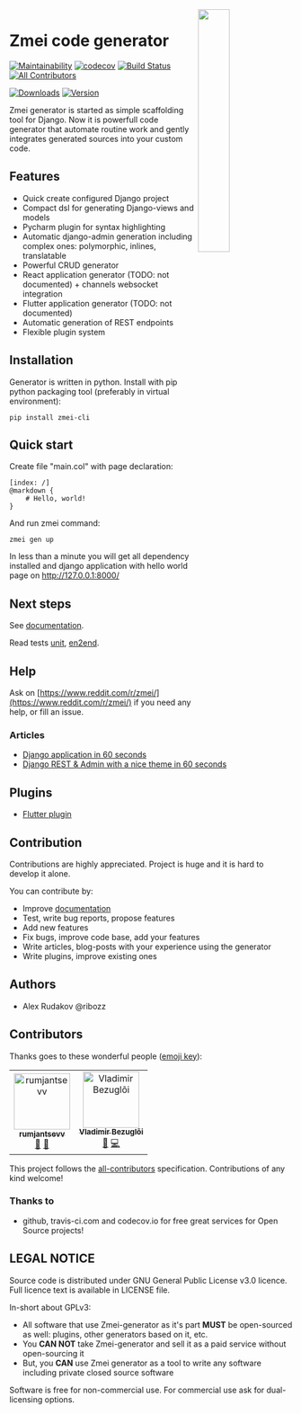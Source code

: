 <img align="right" width="33.3%" src="logo.png">

# Zmei code generator

[![Maintainability](https://api.codeclimate.com/v1/badges/38ef9b69c0a0927285a2/maintainability)](https://codeclimate.com/github/zmei-framework/generator/maintainability)
[![codecov](https://codecov.io/gh/zmei-framework/generator/branch/master/graph/badge.svg)](https://codecov.io/gh/zmei-framework/generator)
[![Build Status](https://travis-ci.org/zmei-framework/generator.svg?branch=master)](https://travis-ci.org/zmei-framework/generator)
[![All Contributors](https://img.shields.io/badge/all_contributors-2-orange.svg?style=flat-square)](#contributors)

[![Downloads](https://img.shields.io/pypi/dm/zmei-cli.svg)](https://pypi.org/project/zmei-cli/)
[![Version](https://img.shields.io/pypi/v/zmei-cli.svg)](https://pypi.org/project/zmei-cli/)


Zmei generator is started as simple scaffolding tool for Django. Now it is powerfull
code generator that automate routine work and gently integrates generated sources into your custom code.


## Features

- Quick create configured Django project
- Compact dsl for generating Django-views and models
- Pycharm plugin for syntax highlighting
- Automatic django-admin generation including complex ones: polymorphic, inlines, translatable
- Powerful CRUD generator
- React application generator (TODO: not documented) + channels websocket integration
- Flutter application generator (TODO: not documented)
- Automatic generation of REST endpoints
- Flexible plugin system

## Installation 

Generator is written in python. Install with pip python packaging tool (preferably in virtual environment):

`pip install zmei-cli`
 
## Quick start

Create file "main.col" with page declaration:

    [index: /]
    @markdown {
        # Hello, world!
    }
 
And run zmei command:
 
    zmei gen up
    
In less than a minute you will get all dependency installed and django application
with hello world page on http://127.0.0.1:8000/

## Next steps

See [documentation](https://zmei-framework.com/generator/).

Read tests [unit](https://github.com/zmei-framework/generator/tree/master/tests/unit),
[en2end](https://github.com/zmei-framework/generator/tree/master/tests/end2end).

## Help

Ask on [https://www.reddit.com/r/zmei/](https://www.reddit.com/r/zmei/) if you need
any help, or fill an issue.


### Articles

- [Django application in 60 seconds](https://zmei-framework.com/generator/blog/0_Zmei_quick_start.html) 
- [Django REST & Admin with a nice theme in 60 seconds](https://zmei-framework.com/generator/blog/1_Zmei_quick_start_2.html#sec-2)

## Plugins

- [Flutter plugin](https://github.com/zmei-framework/zmei-gen-flutter)

## Contribution

Contributions are highly appreciated. Project is huge and it is hard to develop it alone.

You can contribute by:
- Improve [documentation](https://github.com/zmei-framework/generator/tree/master/docs)
- Test, write bug reports, propose features
- Add new features
- Fix bugs, improve code base, add your features
- Write articles, blog-posts with your experience using the generator
- Write plugins, improve existing ones

## Authors

- Alex Rudakov @ribozz

## Contributors

Thanks goes to these wonderful people ([emoji key](https://github.com/all-contributors/all-contributors#emoji-key)):

<!-- ALL-CONTRIBUTORS-LIST:START - Do not remove or modify this section -->
<!-- prettier-ignore -->
<table><tr><td align="center"><a href="https://github.com/rumjantsevv"><img src="https://avatars3.githubusercontent.com/u/41049901?v=4" width="100px;" alt="rumjantsevv"/><br /><sub><b>rumjantsevv</b></sub></a><br /><a href="https://github.com/zmei-framework/generator/issues?q=author%3Arumjantsevv" title="Bug reports">🐛</a> <a href="#userTesting-rumjantsevv" title="User Testing">📓</a></td><td align="center"><a href="https://github.com/EternalSoul"><img src="https://avatars0.githubusercontent.com/u/1576654?v=4" width="100px;" alt="Vladimir Bezuglõi"/><br /><sub><b>Vladimir Bezuglõi</b></sub></a><br /><a href="https://github.com/zmei-framework/generator/issues?q=author%3AEternalSoul" title="Bug reports">🐛</a> <a href="https://github.com/zmei-framework/generator/commits?author=EternalSoul" title="Code">💻</a></td></tr></table>

<!-- ALL-CONTRIBUTORS-LIST:END -->

This project follows the [all-contributors](https://github.com/all-contributors/all-contributors) specification. Contributions of any kind welcome!

### Thanks to

- github, travis-ci.com and codecov.io for free great services for Open Source projects!

## LEGAL NOTICE

Source code is distributed under GNU General Public License v3.0 licence. Full licence text is available in LICENSE file.

In-short about GPLv3:
- All software that use Zmei-generator as it's part **MUST** be open-sourced as well: plugins, other generators
 based on it, etc.
- You **CAN NOT** take Zmei-generator and sell it as a paid service without open-sourcing it
- But, you **CAN** use Zmei generator as a tool to write any software including private closed source software
 

Software is free for non-commercial use. For commercial use ask for dual-licensing options. 

